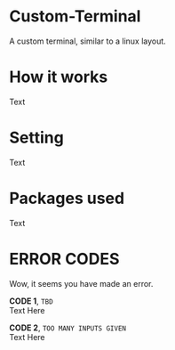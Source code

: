 # Custom-Terminal
A custom terminal, similar to a linux layout.

# How it works
Text

# Setting 
Text 

# Packages used
Text

# ERROR CODES
Wow, it seems you have made an error. 

**CODE 1**, `TBD`  
Text Here  
  
**CODE 2**, `TOO MANY INPUTS GIVEN`  
Text Here
